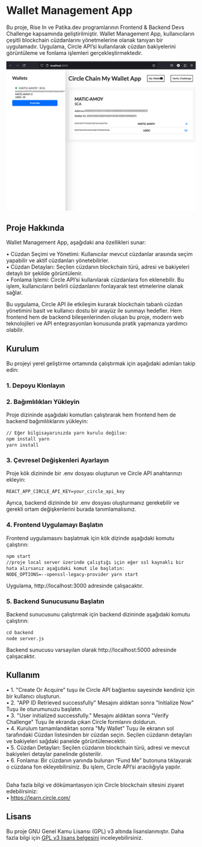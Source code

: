 # Wallet Management App

Bu proje, Rise In ve Patika.dev programlarının Frontend & Backend Devs Challenge kapsamında geliştirilmiştir. Wallet Management App, kullanıcıların çeşitli blockchain cüzdanlarını yönetmelerine olanak tanıyan bir uygulamadır. Uygulama, Circle API’si kullanılarak cüzdan bakiyelerini görüntüleme ve fonlama işlemleri gerçekleştirmektedir.

![alt text](/screenshot-main.png)

## Proje Hakkında

Wallet Management App, aşağıdaki ana özellikleri sunar:

•	Cüzdan Seçimi ve Yönetimi: Kullanıcılar mevcut cüzdanlar arasında seçim yapabilir ve aktif cüzdanları yönetebilirler. <br>
•	Cüzdan Detayları: Seçilen cüzdanın blockchain türü, adresi ve bakiyeleri detaylı bir şekilde görüntülenir. <br>
•	Fonlama İşlemi: Circle API’si kullanılarak cüzdanlara fon eklenebilir. Bu işlem, kullanıcıların belirli cüzdanlarını fonlayarak test etmelerine olanak sağlar.

Bu uygulama, Circle API ile etkileşim kurarak blockchain tabanlı cüzdan yönetimini basit ve kullanıcı dostu bir arayüz ile sunmayı hedefler. Hem frontend hem de backend bileşenlerinden oluşan bu proje, modern web teknolojileri ve API entegrasyonları konusunda pratik yapmanıza yardımcı olabilir.

## Kurulum

Bu projeyi yerel geliştirme ortamında çalıştırmak için aşağıdaki adımları takip edin:

### 1.	Depoyu Klonlayın
### 2. 	Bağımlılıkları Yükleyin
Proje dizininde aşağıdaki komutları çalıştırarak hem frontend hem de backend bağımlılıklarını yükleyin:
```
// Eğer bilgisayarınızda yarn kurulu değilse:
npm install yarn
yarn install
```
### 3.	Çevresel Değişkenleri Ayarlayın
Proje kök dizininde bir .env dosyası oluşturun ve Circle API anahtarınızı ekleyin:
```
REACT_APP_CIRCLE_API_KEY=your_circle_api_key
```
Ayrıca, backend dizininde bir .env dosyası oluşturmanız gerekebilir ve gerekli ortam değişkenlerini burada tanımlamalısınız.

###	4. Frontend Uygulamayı Başlatın
Frontend uygulamasını başlatmak için kök dizinde aşağıdaki komutu çalıştırın:
```
npm start
//proje local server üzerinde çalıştığı için eğer ssl kaynaklı bir hata alırsanız aşağıdaki komut ile başlatın:
NODE_OPTIONS=--openssl-legacy-provider yarn start
```
Uygulama, http://localhost:3000 adresinde çalışacaktır.

### 5. Backend Sunucusunu Başlatın
Backend sunucusunu çalıştırmak için backend dizininde aşağıdaki komutu çalıştırın:
```
cd backend
node server.js
```
Backend sunucusu varsayılan olarak http://localhost:5000 adresinde çalışacaktır.

## Kullanım

•	1. "Create Or Acquire" tuşu ile Circle API bağlantısı sayesinde kendiniz için bir kullanıcı oluşturun.<br>
•	2. "APP ID Retrieved successfully" Mesajını aldıktan sonra "Initialize Now" Tuşu ile oturumunuzu başlatın.<br>
•	3. "User initialized successfully." Mesajını aldıktan sonra "Verify Challenge" Tuşu ile ekranda çıkan Circle formlarını doldurun.<br>
•	4. Kurulum tamamlandıktan sonra "My Wallet" Tuşu ile ekranın sol tarafındaki Cüzdan listesinden bir cüzdan seçin. Seçilen cüzdanın detayları ve bakiyeleri sağdaki panelde görüntülenecektir.<br> 
•	5. Cüzdan Detayları: Seçilen cüzdanın blockchain türü, adresi ve mevcut bakiyeleri detaylar panelinde gösterilir.<br>
•	6. Fonlama: Bir cüzdanın yanında bulunan “Fund Me” butonuna tıklayarak o cüzdana fon ekleyebilirsiniz. Bu işlem, Circle API’si aracılığıyla yapılır.<br><br>

Daha fazla bilgi ve dökümantasyon için Circle blockchain sitesini ziyaret edebilirsiniz:<br>
•	https://learn.circle.com/ 

## Lisans

Bu proje GNU Genel Kamu Lisansı (GPL) v3 altında lisanslanmıştır. Daha fazla bilgi için [GPL v3 lisans belgesini](https://www.gnu.org/licenses/gpl-3.0.html) inceleyebilirsiniz.
